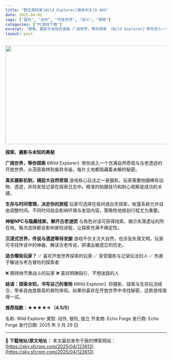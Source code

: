 ```yaml
---
title: "野生探险家|Wild Explorer|简体中文|9.46G"
date: 2025-04-01
tags: ["冒险", "动作", "开放世界", "战斗", "探索"]
categories: ["PC游戏下载"]
excerpt: "探索、摄影与未知的奥秘 广阔世界，等你探索 《Wild Explorer》带你进入一个充满自然奇观与古老遗迹的开放世界。从茂密森林到废弃寺庙，每片土地都隐藏着未解的秘密。 真实摄影机制，捕捉大自然奇观 游戏核心玩法之一是摄影。玩家需要拍摄稀有动物、遗迹，并将发现记录在探索日志中。精准的拍摄技巧和耐心&hellip;"
layout: post
---
```


<img class="aligncenter size-full wp-image-123614" src="https://sky.sfcrom.com/wp-content/uploads/2025/04/2025040101205467.webp" alt="" width="660" height="308" />

<strong>探索、摄影与未知的奥秘</strong>

<strong>广阔世界，等你探索</strong>
《Wild Explorer》带你进入一个充满自然奇观与古老遗迹的开放世界。从茂密森林到废弃寺庙，每片土地都隐藏着未解的秘密。

<strong>真实摄影机制，捕捉大自然奇观</strong>
游戏核心玩法之一是摄影。玩家需要拍摄稀有动物、遗迹，并将发现记录在探索日志中。精准的拍摄技巧和耐心观察是成功的关键。

<strong>生存与时间管理，决定你的旅程</strong>
玩家可选择在夜间或白天探索，帐篷系统允许自由调整时间。不同时间段会影响环境与发现内容，策略性地规划行程尤为重要。

<strong>神秘NPC与隐藏线索，解开古老谜团</strong>
与角色对话可获得线索，揭示失落遗址的所在地。每次选择都会影响冒险进程，让探索充满不确定性。

<strong>沉浸式世界，传说与遗迹等待发掘</strong>
游戏不仅关注大自然，也涉及失落文明。玩家可寻找传说中的神器、解读古老传说，拼凑出被遗忘的历史。

<strong>适合哪些玩家？</strong>
✅ 喜欢开放世界探索的玩家
✅ 享受摄影与记录玩法的人
✅ 热衷于解谜与考古冒险的探索者

❌ 期待快节奏战斗的玩家
❌ 喜欢明确指引、不想迷路的人

<strong>结语：探索未知，书写自己的冒险</strong>
《Wild Explorer》将摄影、探索与生存玩法结合，带来自由度极高的冒险体验。如果你喜欢在开放世界中寻找秘密，这款游戏值得一试。

<strong>推荐指数：★★★★☆（4.5/5）</strong>

名称: Wild Explorer
类型: 动作, 冒险, 独立
开发商: Echo Forge
发行商: Echo Forge
发行日期: 2025 年 3 月 29 日

---
📖 **下载地址/原文地址：** 本文最初发布于我的博客网站：[https://sky.sfcrom.com/2025/04/123613](https://sky.sfcrom.com/2025/04/123613)
